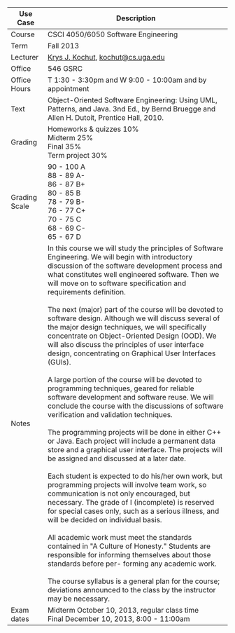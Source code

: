 Use Case | Description
-------- | -----------
Course | CSCI 4050/6050 Software Engineering
Term | Fall 2013
Lecturer | [Krys J. Kochut](http://cobweb.cs.uga.edu/~kochut/), kochut@cs.uga.edu
Office | 546 GSRC
Office Hours | T 1:30 - 3:30pm and W 9:00 - 10:00am and by appointment
Text | Object-Oriented Software Engineering: Using UML, Patterns, and Java. 3nd Ed., by Bernd Bruegge and Allen H. Dutoit, Prentice Hall, 2010.
Grading | Homeworks & quizzes 10% <br> Midterm 25% <br>  Final 35% <br> Term project 30%
Grading Scale | 90 - 100 A <br> 88 - 89 A- <br> 86 - 87 B+ <br> 80 - 85 B <br> 78 - 79 B- <br> 76 - 77 C+ <br> 70 - 75 C <br> 68 - 69 C- <br> 65 - 67 <t> D
Notes | In this course we will study the principles of Software Engineering. We will begin with introductory discussion of the software development process and what constitutes well engineered software. Then we will move on to software specification and requirements definition. <br><br> The next (major) part of the course will be devoted to software design. Although we will discuss several of the major design techniques, we will specifically concentrate on Object-Oriented Design (OOD). We will also discuss the principles of user interface design, concentrating on Graphical User Interfaces (GUIs). <br><br> A large portion of the course will be devoted to programming techniques, geared for reliable software development and software reuse. We will conclude the course with the discussions of software verification and validation techniques. <br><br> The programming projects will be done in either C++ or Java. Each project will include a permanent data store and a graphical user interface. The projects will be assigned and discussed at a later date. <br><br> Each student is expected to do his/her own work, but programming projects will involve team work, so communication is not only encouraged, but necessary. The grade of I (incomplete) is reserved for special cases only, such as a serious illness, and will be decided on individual basis. <br><br> All academic work must meet the standards contained in "A Culture of Honesty." Students are responsible for informing themselves about those standards before per- forming any academic work. <br><br> The course syllabus is a general plan for the course; deviations announced to the class by the instructor may be necessary.
Exam dates | Midterm October 10, 2013, regular class time <br> Final December 10, 2013, 8:00 - 11:00am

